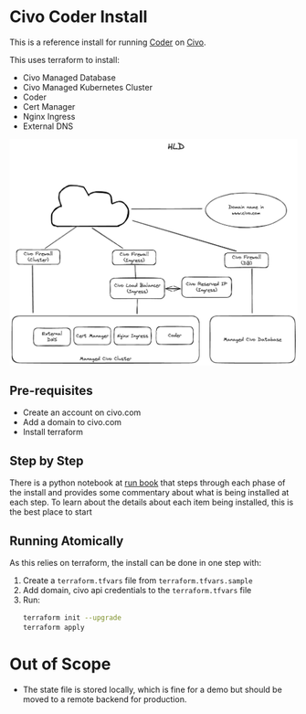 # Civo Coder Install

This is a reference install for running [Coder](https://coder.com) on [Civo](https://civo.com).

This uses terraform to install:

- Civo Managed Database
- Civo Managed Kubernetes Cluster
- Coder
- Cert Manager
- Nginx Ingress
- External DNS

![HLD](hld.excalidraw.png)

## Pre-requisites

- Create an account on civo.com
- Add a domain to civo.com
- Install terraform

## Step by Step

There is a python notebook at [run book](./runbook.ipynb) that steps through each phase of the install and provides some commentary about what is being installed at each step. To learn about the details about each item being installed, this is the best place to start

## Running Atomically

As this relies on terraform, the install can be done in one step with:

1. Create a `terraform.tfvars` file from `terraform.tfvars.sample`
2. Add domain, civo api credentials to the `terraform.tfvars` file
3. Run:
   ```bash
   terraform init --upgrade
   terraform apply
   ```


# Out of Scope

- The state file is stored locally, which is fine for a demo but should be moved to a remote backend for production.